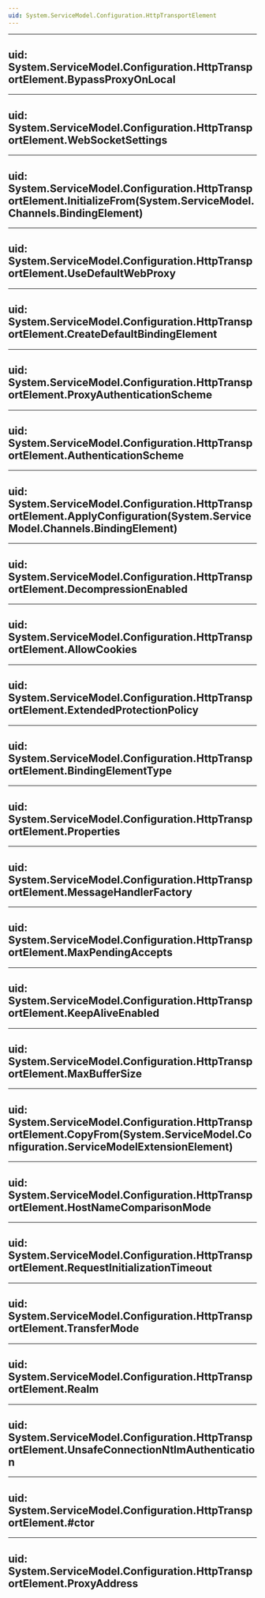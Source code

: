 ```yaml
---
uid: System.ServiceModel.Configuration.HttpTransportElement
---
```


---
uid: System.ServiceModel.Configuration.HttpTransportElement.BypassProxyOnLocal
---

---
uid: System.ServiceModel.Configuration.HttpTransportElement.WebSocketSettings
---

---
uid: System.ServiceModel.Configuration.HttpTransportElement.InitializeFrom(System.ServiceModel.Channels.BindingElement)
---

---
uid: System.ServiceModel.Configuration.HttpTransportElement.UseDefaultWebProxy
---

---
uid: System.ServiceModel.Configuration.HttpTransportElement.CreateDefaultBindingElement
---

---
uid: System.ServiceModel.Configuration.HttpTransportElement.ProxyAuthenticationScheme
---

---
uid: System.ServiceModel.Configuration.HttpTransportElement.AuthenticationScheme
---

---
uid: System.ServiceModel.Configuration.HttpTransportElement.ApplyConfiguration(System.ServiceModel.Channels.BindingElement)
---

---
uid: System.ServiceModel.Configuration.HttpTransportElement.DecompressionEnabled
---

---
uid: System.ServiceModel.Configuration.HttpTransportElement.AllowCookies
---

---
uid: System.ServiceModel.Configuration.HttpTransportElement.ExtendedProtectionPolicy
---

---
uid: System.ServiceModel.Configuration.HttpTransportElement.BindingElementType
---

---
uid: System.ServiceModel.Configuration.HttpTransportElement.Properties
---

---
uid: System.ServiceModel.Configuration.HttpTransportElement.MessageHandlerFactory
---

---
uid: System.ServiceModel.Configuration.HttpTransportElement.MaxPendingAccepts
---

---
uid: System.ServiceModel.Configuration.HttpTransportElement.KeepAliveEnabled
---

---
uid: System.ServiceModel.Configuration.HttpTransportElement.MaxBufferSize
---

---
uid: System.ServiceModel.Configuration.HttpTransportElement.CopyFrom(System.ServiceModel.Configuration.ServiceModelExtensionElement)
---

---
uid: System.ServiceModel.Configuration.HttpTransportElement.HostNameComparisonMode
---

---
uid: System.ServiceModel.Configuration.HttpTransportElement.RequestInitializationTimeout
---

---
uid: System.ServiceModel.Configuration.HttpTransportElement.TransferMode
---

---
uid: System.ServiceModel.Configuration.HttpTransportElement.Realm
---

---
uid: System.ServiceModel.Configuration.HttpTransportElement.UnsafeConnectionNtlmAuthentication
---

---
uid: System.ServiceModel.Configuration.HttpTransportElement.#ctor
---

---
uid: System.ServiceModel.Configuration.HttpTransportElement.ProxyAddress
---
